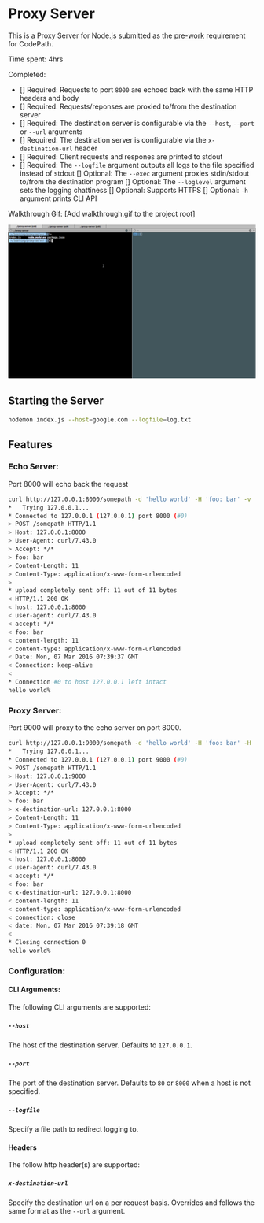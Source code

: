 # Proxy Server

This is a Proxy Server for Node.js submitted as the [pre-work](http://courses.codepath.com/snippets/intro_to_nodejs/prework) requirement for CodePath.

Time spent: 4hrs

Completed:

* [] Required: Requests to port `8000` are echoed back with the same HTTP headers and body
* [] Required: Requests/reponses are proxied to/from the destination server
* [] Required: The destination server is configurable via the `--host`, `--port`  or `--url` arguments
* [] Required: The destination server is configurable via the `x-destination-url` header
* [] Required: Client requests and respones are printed to stdout
* [] Required: The `--logfile` argument outputs all logs to the file specified instead of stdout
  [] Optional: The `--exec` argument proxies stdin/stdout to/from the destination program
  [] Optional: The `--loglevel` argument sets the logging chattiness
  [] Optional: Supports HTTPS
  [] Optional: `-h` argument prints CLI API

Walkthrough Gif:
[Add walkthrough.gif to the project root]

![Video Walkthrough](proxy-server-walkthrough.gif)

## Starting the Server

```bash
nodemon index.js --host=google.com --logfile=log.txt
```

## Features

### Echo Server:
Port 8000 will echo back the request

```bash
curl http://127.0.0.1:8000/somepath -d 'hello world' -H 'foo: bar' -v
*   Trying 127.0.0.1...
* Connected to 127.0.0.1 (127.0.0.1) port 8000 (#0)
> POST /somepath HTTP/1.1
> Host: 127.0.0.1:8000
> User-Agent: curl/7.43.0
> Accept: */*
> foo: bar
> Content-Length: 11
> Content-Type: application/x-www-form-urlencoded
>
* upload completely sent off: 11 out of 11 bytes
< HTTP/1.1 200 OK
< host: 127.0.0.1:8000
< user-agent: curl/7.43.0
< accept: */*
< foo: bar
< content-length: 11
< content-type: application/x-www-form-urlencoded
< Date: Mon, 07 Mar 2016 07:39:37 GMT
< Connection: keep-alive
<
* Connection #0 to host 127.0.0.1 left intact
hello world%
```

### Proxy Server:

Port 9000 will proxy to the echo server on port 8000.

```bash
curl http://127.0.0.1:9000/somepath -d 'hello world' -H 'foo: bar' -H 'x-destination-url: 127.0.0.1:8000' -v
*   Trying 127.0.0.1...
* Connected to 127.0.0.1 (127.0.0.1) port 9000 (#0)
> POST /somepath HTTP/1.1
> Host: 127.0.0.1:9000
> User-Agent: curl/7.43.0
> Accept: */*
> foo: bar
> x-destination-url: 127.0.0.1:8000
> Content-Length: 11
> Content-Type: application/x-www-form-urlencoded
>
* upload completely sent off: 11 out of 11 bytes
< HTTP/1.1 200 OK
< host: 127.0.0.1:8000
< user-agent: curl/7.43.0
< accept: */*
< foo: bar
< x-destination-url: 127.0.0.1:8000
< content-length: 11
< content-type: application/x-www-form-urlencoded
< connection: close
< date: Mon, 07 Mar 2016 07:39:18 GMT
<
* Closing connection 0
hello world%
```

### Configuration:

#### CLI Arguments:

The following CLI arguments are supported:

##### `--host`

The host of the destination server. Defaults to `127.0.0.1`.

##### `--port`

The port of the destination server. Defaults to `80` or `8000` when a host is not specified.

##### `--logfile`

Specify a file path to redirect logging to.

#### Headers

The follow http header(s) are supported:

##### `x-destination-url`

Specify the destination url on a per request basis. Overrides and follows the same format as the `--url` argument.